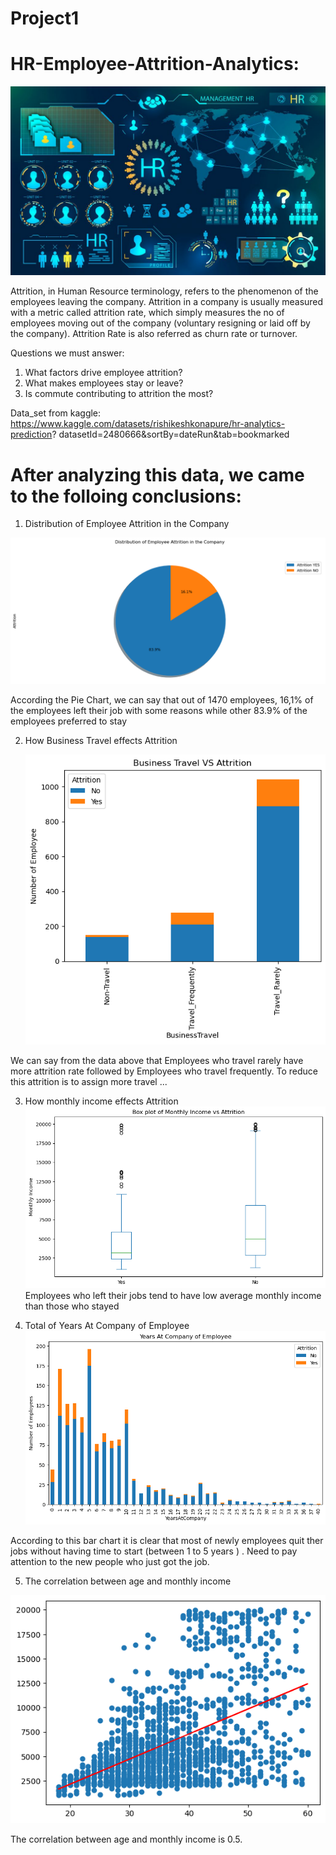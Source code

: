 # Project1

# HR-Employee-Attrition-Analytics:

![](images/HR.jpg)

Attrition, in Human Resource terminology, refers to the phenomenon of the employees leaving the company. Attrition in a company is usually measured with a metric called attrition rate, which simply measures the no of employees moving out of the company (voluntary resigning or laid off by the company). Attrition Rate is also referred as churn rate or turnover.

Questions we must answer: 
1. What factors drive employee attrition?
2. What makes employees stay or  leave?
3. Is commute contributing to attrition the most?

Data_set from kaggle:
https://www.kaggle.com/datasets/rishikeshkonapure/hr-analytics-prediction?
datasetId=2480666&sortBy=dateRun&tab=bookmarked

#   After analyzing this data, we came to the folloing conclusions: 


 1. Distribution of Employee Attrition in the Company

   ![](images/fig1.png)

According the Pie Chart, we can say that out of 1470 employees, 16,1% of the employees left their job with some reasons while other 83.9% of the employees preferred to stay 


 2. How Business Travel effects Attrition
 
    ![](images/fig2.png)

We can say from the data above that Employees who travel rarely have more attrition rate followed by Employees who travel frequently. To reduce this attrition is to assign more travel ...

 
3.  How monthly income effects Attrition
     ![](images/fig4.png)
Employees who left their jobs tend to have low average monthly income than those who stayed

4.  Total of Years At Company of Employee
      ![](images/fig6.png)
    
According to this bar chart it is clear that most of newly employees quit ther jobs without having time to start (between 1 to 5 years ) . 
Need to pay attention to the new people who just got the job.    


5. The correlation between age and monthly income
   
  ![](images/fig5.png)

The correlation between age and monthly income is 0.5. 
   
    



 

